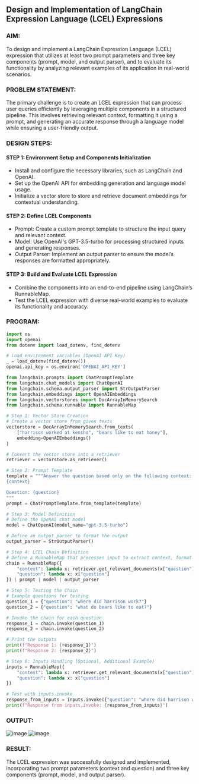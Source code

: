 ## Design and Implementation of LangChain Expression Language (LCEL) Expressions

### AIM:
To design and implement a LangChain Expression Language (LCEL) expression that utilizes at least two prompt parameters and three key components (prompt, model, and output parser), and to evaluate its functionality by analyzing relevant examples of its application in real-world scenarios.

### PROBLEM STATEMENT:
The primary challenge is to create an LCEL expression that can process user queries efficiently by leveraging multiple components in a structured pipeline. This involves retrieving relevant context, formatting it using a prompt, and generating an accurate response through a language model while ensuring a user-friendly output.

### DESIGN STEPS:

#### STEP 1: Environment Setup and Components Initialization
- Install and configure the necessary libraries, such as LangChain and OpenAI.
- Set up the OpenAI API for embedding generation and language model usage.
- Initialize a vector store to store and retrieve document embeddings for contextual understanding.
#### STEP 2: Define LCEL Components
- Prompt: Create a custom prompt template to structure the input query and relevant context.
- Model: Use OpenAI's GPT-3.5-turbo for processing structured inputs and generating responses.
- Output Parser: Implement an output parser to ensure the model’s responses are formatted appropriately.
#### STEP 3: Build and Evaluate LCEL Expression
- Combine the components into an end-to-end pipeline using LangChain’s RunnableMap.
- Test the LCEL expression with diverse real-world examples to evaluate its functionality and accuracy.
### PROGRAM:
```py
import os
import openai
from dotenv import load_dotenv, find_dotenv

# Load environment variables (OpenAI API Key)
_ = load_dotenv(find_dotenv())
openai.api_key = os.environ['OPENAI_API_KEY']

from langchain.prompts import ChatPromptTemplate
from langchain.chat_models import ChatOpenAI
from langchain.schema.output_parser import StrOutputParser
from langchain.embeddings import OpenAIEmbeddings
from langchain.vectorstores import DocArrayInMemorySearch
from langchain.schema.runnable import RunnableMap

# Step 1: Vector Store Creation
# Create a vector store from given texts
vectorstore = DocArrayInMemorySearch.from_texts(
    ["harrison worked at kensho", "bears like to eat honey"],
    embedding=OpenAIEmbeddings()
)

# Convert the vector store into a retriever
retriever = vectorstore.as_retriever()

# Step 2: Prompt Template
template = """Answer the question based only on the following context:
{context}

Question: {question}
"""
prompt = ChatPromptTemplate.from_template(template)

# Step 3: Model Definition
# Define the OpenAI chat model
model = ChatOpenAI(model_name="gpt-3.5-turbo")

# Define an output parser to format the output
output_parser = StrOutputParser()

# Step 4: LCEL Chain Definition
# Define a RunnableMap that processes input to extract context, format the prompt, and generate an answer
chain = RunnableMap({
    "context": lambda x: retriever.get_relevant_documents(x["question"]),
    "question": lambda x: x["question"]
}) | prompt | model | output_parser

# Step 5: Testing the Chain
# Example questions for testing
question_1 = {"question": "where did harrison work?"}
question_2 = {"question": "what do bears like to eat?"}

# Invoke the chain for each question
response_1 = chain.invoke(question_1)
response_2 = chain.invoke(question_2)

# Print the outputs
print(f"Response 1: {response_1}")
print(f"Response 2: {response_2}")

# Step 6: Inputs Handling (Optional, Additional Example)
inputs = RunnableMap({
    "context": lambda x: retriever.get_relevant_documents(x["question"]),
    "question": lambda x: x["question"]
})

# Test with inputs.invoke
response_from_inputs = inputs.invoke({"question": "where did harrison work?"})
print(f"Response from inputs.invoke: {response_from_inputs}")

```

### OUTPUT:
![image](https://github.com/user-attachments/assets/6b9e029a-ad53-4035-a0c0-de0ae1148371)
![image](https://github.com/user-attachments/assets/1a81199a-e8f6-403a-9268-a9c6273a05c1)


### RESULT:
The LCEL expression was successfully designed and implemented, incorporating two prompt parameters (context and question) and three key components (prompt, model, and output parser).
